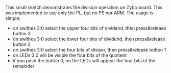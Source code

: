   This small sketch demonstrates the division operation on Zybo board.
  This was implemented to use only the PL, but no PS nor ARM.
  The usage is simple:
   - on swithes 3:0 select the upper four bits of dividend, then press&release button 3
   - on swithes 3:0 select the lower four bits of dividend, then press&release button 2
   - on swithes 3:0 select the four bits of divisor, then press&release button 1
   - on LEDs 3:0 will be visible the four bits of the quotient
   - if you push the button 0, on the LEDs will appear the four bits of the remainder
